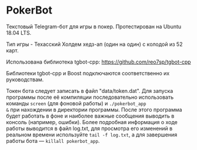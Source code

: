 # PokerBot
Текстовый Telegram-бот для игры в покер. Протестирован на Ubuntu 18.04 LTS. 

Тип игры - Техасский Холдем хедз-ап (один на один) с колодой из 52 карт.

Использована библиотека tgbot-cpp: https://github.com/reo7sp/tgbot-cpp

Библиотеки tgbot-cpp и Boost подключаются соответственно их руководствам. 

Токен бота следует записать в файл "data/token.dat". Для запуска программы после её компиляции последовательно использовать команды <code>screen</code> (для фоновой работы) и <code>./pokerbot_app &</code> при нахождении в директории программы. После этого программа будет работать в фоне и наиболее важные сообщения выводить в консоль (например, ошибки). Более подробная информация о ходе работы выводится в файл log.txt, для просмотра его изменений в реальном времени используйте <code>tail -f log.txt</code>, а для завершения работы бота — <code>killall pokerbot_app</code>.
